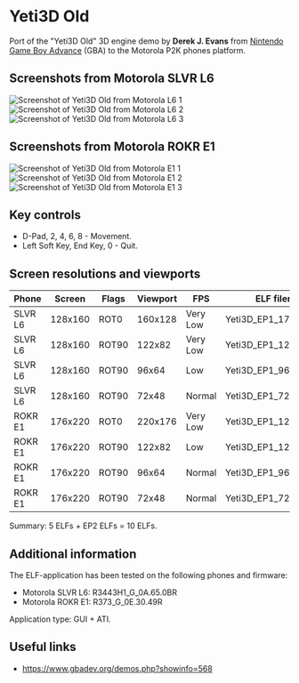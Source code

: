 Yeti3D Old
==========

Port of the "Yeti3D Old" 3D engine demo by **Derek J. Evans** from [Nintendo Game Boy Advance](https://en.wikipedia.org/wiki/Game_Boy_Advance) (GBA) to the Motorola P2K phones platform.

## Screenshots from Motorola SLVR L6

![Screenshot of Yeti3D Old from Motorola L6 1](../images/Screenshot_Yeti3D_Old_L6_1.png) ![Screenshot of Yeti3D Old from Motorola L6 2](../images/Screenshot_Yeti3D_Old_L6_2.png) ![Screenshot of Yeti3D Old from Motorola L6 3](../images/Screenshot_Yeti3D_Old_L6_3.png)

## Screenshots from Motorola ROKR E1

![Screenshot of Yeti3D Old from Motorola E1 1](../images/Screenshot_Yeti3D_Old_E1_1.png) ![Screenshot of Yeti3D Old from Motorola E1 2](../images/Screenshot_Yeti3D_Old_E1_2.png) ![Screenshot of Yeti3D Old from Motorola E1 3](../images/Screenshot_Yeti3D_Old_E1_3.png)

## Key controls

* D-Pad, 2, 4, 6, 8 - Movement.
* Left Soft Key, End Key, 0 - Quit.

## Screen resolutions and viewports

| Phone   | Screen  | Flags | Viewport | FPS      | ELF filename             |
| ---     | ---     | ---   | ---      | ---      |---                       |
| SLVR L6 | 128x160 | ROT0  | 160x128  | Very Low | Yeti3D_EP1_176x220_N.elf |
| SLVR L6 | 128x160 | ROT90 | 122x82   | Very Low | Yeti3D_EP1_122x82_S.elf  |
| SLVR L6 | 128x160 | ROT90 | 96x64    | Low      | Yeti3D_EP1_96x64_S.elf   |
| SLVR L6 | 128x160 | ROT90 | 72x48    | Normal   | Yeti3D_EP1_72x48_S.elf   |
| ROKR E1 | 176x220 | ROT0  | 220x176  | Very Low | Yeti3D_EP1_128x160_N.elf |
| ROKR E1 | 176x220 | ROT90 | 122x82   | Low      | Yeti3D_EP1_122x82_S.elf  |
| ROKR E1 | 176x220 | ROT90 | 96x64    | Normal   | Yeti3D_EP1_96x64_S.elf   |
| ROKR E1 | 176x220 | ROT90 | 72x48    | Normal   | Yeti3D_EP1_72x48_S.elf   |

Summary: 5 ELFs + EP2 ELFs = 10 ELFs.

## Additional information

The ELF-application has been tested on the following phones and firmware:

* Motorola SLVR L6: R3443H1_G_0A.65.0BR
* Motorola ROKR E1: R373_G_0E.30.49R

Application type: GUI + ATI.

## Useful links

* https://www.gbadev.org/demos.php?showinfo=568

